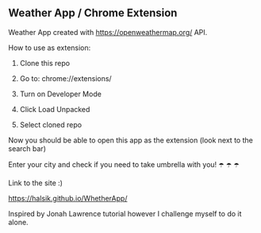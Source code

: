 ## Weather App / Chrome Extension

Weather App created with https://openweathermap.org/ API.

How to use as extension:

1. Clone this repo

2. Go to:  chrome://extensions/

3. Turn on Developer Mode

4. Click Load Unpacked

5. Select cloned repo

Now you should be able to open this app as the extension (look next to the search bar)

Enter your city and check if you need to take umbrella with you! ☂️ ☂️ ☂️

Link to the site :)

https://halsik.github.io/WhetherApp/

Inspired by Jonah Lawrence tutorial however I challenge myself to do it alone.